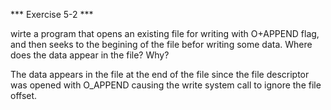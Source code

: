 *** Exercise 5-2 ***

wirte a program that opens an existing file for writing with O+APPEND flag, and
then seeks to the begining of the file befor writing some data.
Where does the data appear in the file? Why?


The data appears in the file at the end of the file since the file descriptor
was opened with O_APPEND causing the write system call to ignore the file offset.
